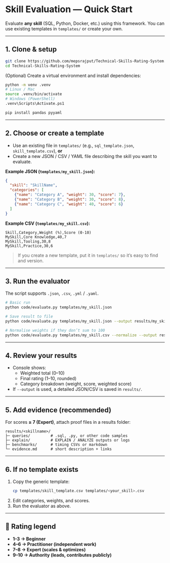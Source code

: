 # Skill Evaluation — Quick Start

Evaluate **any skill** (SQL, Python, Docker, etc.) using this framework. You can use existing templates in `templates/` or create your own.

---

## 1. Clone & setup

```bash
git clone https://github.com/mepsrajput/Technical-Skills-Rating-System.git
cd Technical-Skills-Rating-System
```

(Optional) Create a virtual environment and install dependencies:

```bash
python -m venv .venv
# Linux / Mac
source .venv/bin/activate
# Windows (PowerShell)
.venv\Scripts\Activate.ps1

pip install pandas pyyaml
```

---

## 2. Choose or create a template

- Use an existing file in `templates/` (e.g., `sql_template.json`, `skill_template.csv`), **or**  
- Create a new JSON / CSV / YAML file describing the skill you want to evaluate.

**Example JSON (`templates/my_skill.json`):**

```json
{
  "skill": "SkillName",
  "categories": [
    {"name": "Category A", "weight": 30, "score": 7},
    {"name": "Category B", "weight": 30, "score": 8},
    {"name": "Category C", "weight": 40, "score": 6}
  ]
}
```

**Example CSV (`templates/my_skill.csv`):**

```csv
Skill,Category,Weight (%),Score (0-10)
MySkill,Core Knowledge,40,7
MySkill,Tooling,30,8
MySkill,Practice,30,6
```

> If you create a new template, put it in `templates/` so it’s easy to find and version.

---

## 3. Run the evaluator

The script supports `.json`, `.csv`, `.yml` / `.yaml`.

```bash
# Basic run
python code/evaluate.py templates/my_skill.json

# Save result to file
python code/evaluate.py templates/my_skill.json --output results/my_skill_result.json

# Normalise weights if they don’t sum to 100
python code/evaluate.py templates/my_skill.csv --normalize --output results/my_skill_result.csv
```

---

## 4. Review your results

- Console shows:
  - Weighted total (0–10)  
  - Final rating (1–10, rounded)  
  - Category breakdown (weight, score, weighted score)  
- If `--output` is used, a detailed JSON/CSV is saved in `results/`.

---

## 5. Add evidence (recommended)

For scores **≥ 7 (Expert)**, attach proof files in a results folder:

```
results/<skillname>/
├─ queries/         # .sql, .py, or other code samples
├─ explain/         # EXPLAIN / ANALYZE outputs or logs
├─ benchmarks/      # timing CSVs or markdown
└─ evidence.md      # short description + links
```

---

## 6. If no template exists

1. Copy the generic template:
   ```bash
   cp templates/skill_template.csv templates/<your_skill>.csv
   ```
2. Edit categories, weights, and scores.  
3. Run the evaluator as above.

---

## 🏅 Rating legend

- **1–3 → Beginner**  
- **4–6 → Practitioner (independent work)**  
- **7–8 → Expert (scales & optimizes)**  
- **9–10 → Authority (leads, contributes publicly)**
